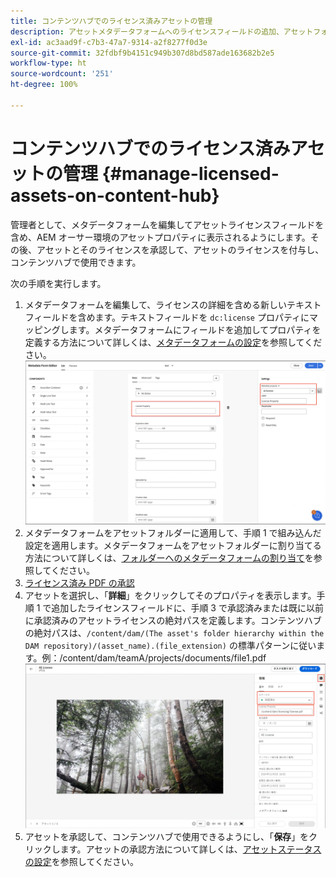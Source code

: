 ```yaml
---
title: コンテンツハブでのライセンス済みアセットの管理
description: アセットメタデータフォームへのライセンスフィールドの追加、アセットフォルダーへのライセンスメタデータプロパティの適用、使用するライセンスを持つアセットの承認について説明します。
exl-id: ac3aad9f-c7b3-47a7-9314-a2f8277f0d3e
source-git-commit: 32fdbf9b4151c949b307d8bd587ade163682b2e5
workflow-type: ht
source-wordcount: '251'
ht-degree: 100%

---
```


# コンテンツハブでのライセンス済みアセットの管理 {#manage-licensed-assets-on-content-hub}

管理者として、メタデータフォームを編集してアセットライセンスフィールドを含め、AEM オーサー環境のアセットプロパティに表示されるようにします。その後、アセットとそのライセンスを承認して、アセットのライセンスを付与し、コンテンツハブで使用できます。

次の手順を実行します。

1. メタデータフォームを編集して、ライセンスの詳細を含める新しいテキストフィールドを含めます。テキストフィールドを `dc:license` プロパティにマッピングします。メタデータフォームにフィールドを追加してプロパティを定義する方法について詳しくは、[メタデータフォームの設定](/help/assets/metadata-assets-view.md#metadata-forms)を参照してください。
   ![ZIP 抽出](/help/assets/assets/metadata-form-edit.png)
1. メタデータフォームをアセットフォルダーに適用して、手順 1 で組み込んだ設定を適用します。メタデータフォームをアセットフォルダーに割り当てる方法について詳しくは、[フォルダーへのメタデータフォームの割り当て](/help/assets/metadata-assets-view.md#metadata-forms)を参照してください。
1. [ライセンス済み PDF の承認](/help/assets/manage-organize-assets-view.md#set-asset-status)
1. アセットを選択し、「**詳細**」をクリックしてそのプロパティを表示します。手順 1 で追加したライセンスフィールドに、手順 3 で承認済みまたは既に以前に承認済みのアセットライセンスの絶対パスを定義します。コンテンツハブの絶対パスは、`/content/dam/(The asset's folder hierarchy within the DAM repository)/(asset_name).(file_extension)` の標準パターンに従います。例：/content/dam/teamA/projects/documents/file1.pdf
   ![絶対パス](/help/assets/assets/absolute-path.png)
1. アセットを承認して、コンテンツハブで使用できるようにし、「**保存**」をクリックします。アセットの承認方法について詳しくは、[アセットステータスの設定](/help/assets/manage-organize-assets-view.md#set-asset-status)を参照してください。
